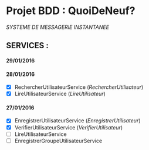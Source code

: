 # Projet BDD : QuoiDeNeuf?
*SYSTEME DE MESSAGERIE INSTANTANEE*

## SERVICES :

#### 29/01/2016

#### 28/01/2016
- [x] RechercherUtilisateurService (*RechercherUtilisateur*)
- [x] LireUtilisateurService (*LireUtilisateur*)
#### 27/01/2016
- [x] EnregistrerUtilisateurService (*EnregistrerUtilisateur*)
- [x] VerifierUtilisateurService (*VerifierUtilisateur*)
- [ ] LireUtilisateurService
- [ ] EnregistrerGroupeUtilisateurService
